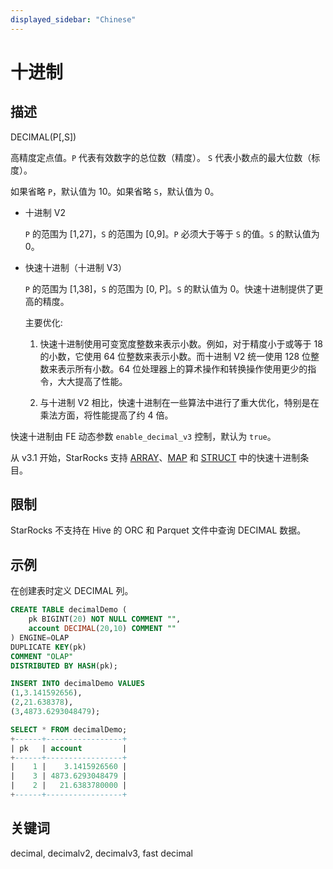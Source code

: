 ```yaml
---
displayed_sidebar: "Chinese"
---
```


# 十进制

## 描述

DECIMAL(P[,S])

高精度定点值。`P` 代表有效数字的总位数（精度）。 `S` 代表小数点的最大位数（标度）。

如果省略 `P`，默认值为 10。如果省略 `S`，默认值为 0。

* 十进制 V2

  `P` 的范围为 [1,27]，`S` 的范围为 [0,9]。`P` 必须大于等于 `S` 的值。`S` 的默认值为 0。

* 快速十进制（十进制 V3）

  `P` 的范围为 [1,38]，`S` 的范围为 [0, P]。`S` 的默认值为 0。快速十进制提供了更高的精度。
  
  主要优化:
  
  1. 快速十进制使用可变宽度整数来表示小数。例如，对于精度小于或等于 18 的小数，它使用 64 位整数来表示小数。而十进制 V2 统一使用 128 位整数来表示所有小数。64 位处理器上的算术操作和转换操作使用更少的指令，大大提高了性能。
  
  2. 与十进制 V2 相比，快速十进制在一些算法中进行了重大优化，特别是在乘法方面，将性能提高了约 4 倍。

快速十进制由 FE 动态参数 `enable_decimal_v3` 控制，默认为 `true`。

从 v3.1 开始，StarRocks 支持 [ARRAY](Array.md)、[MAP](Map.md) 和 [STRUCT](STRUCT.md) 中的快速十进制条目。

## 限制

StarRocks 不支持在 Hive 的 ORC 和 Parquet 文件中查询 DECIMAL 数据。

## 示例

在创建表时定义 DECIMAL 列。

```sql
CREATE TABLE decimalDemo (
    pk BIGINT(20) NOT NULL COMMENT "",
    account DECIMAL(20,10) COMMENT ""
) ENGINE=OLAP 
DUPLICATE KEY(pk)
COMMENT "OLAP"
DISTRIBUTED BY HASH(pk);

INSERT INTO decimalDemo VALUES
(1,3.141592656),
(2,21.638378),
(3,4873.6293048479);

SELECT * FROM decimalDemo;
+------+-----------------+
| pk   | account         |
+------+-----------------+
|    1 |    3.1415926560 |
|    3 | 4873.6293048479 |
|    2 |   21.6383780000 |
+------+-----------------+
```

## 关键词

decimal, decimalv2, decimalv3, fast decimal